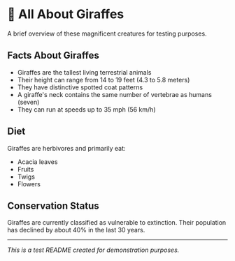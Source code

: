 # 🦒 All About Giraffes

A brief overview of these magnificent creatures for testing purposes.

## Facts About Giraffes

- Giraffes are the tallest living terrestrial animals
- Their height can range from 14 to 19 feet (4.3 to 5.8 meters)
- They have distinctive spotted coat patterns
- A giraffe's neck contains the same number of vertebrae as humans (seven)
- They can run at speeds up to 35 mph (56 km/h)

## Diet

Giraffes are herbivores and primarily eat:

- Acacia leaves
- Fruits
- Twigs
- Flowers

## Conservation Status

Giraffes are currently classified as vulnerable to extinction. Their population has declined by about 40% in the last 30 years.

---
*This is a test README created for demonstration purposes.*
